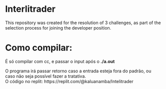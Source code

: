 # Interlitrader
This repository was created for the resolution of 3 challenges, as part of the selection process for joining the developer position.

<h1>Como compilar: </h1>
<p>É só compilar com cc, e passar o input após o <strong>./a.out</strong>
</p>
O programa irá passar retorno caso a entrada esteja fora do padrão, ou caso não seja possível fazer a tratativa.</br>
O código no replit: https://replit.com/@kaluanamba/Intelitrader
</p>

